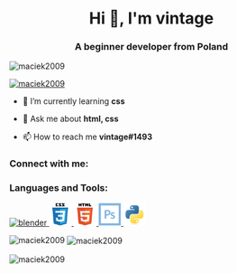 <h1 align="center">Hi 👋, I'm vintage</h1>
<h3 align="center">A beginner developer from Poland</h3>

<p align="left"> <img src="https://komarev.com/ghpvc/?username=maciek2009&label=Profile%20views&color=0e75b6&style=flat" alt="maciek2009" /> </p>

<p align="left"> <a href="https://github.com/ryo-ma/github-profile-trophy"><img src="https://github-profile-trophy.vercel.app/?username=maciek2009" alt="maciek2009" /></a> </p>

- 🌱 I’m currently learning **css**

- 💬 Ask me about **html, css**

- 📫 How to reach me **vintage#1493**

<h3 align="left">Connect with me:</h3>
<p align="left">
</p>

<h3 align="left">Languages and Tools:</h3>
<p align="left"> <a href="https://www.blender.org/" target="_blank" rel="noreferrer"> <img src="https://download.blender.org/branding/community/blender_community_badge_white.svg" alt="blender" width="40" height="40"/> </a> <a href="https://www.w3schools.com/css/" target="_blank" rel="noreferrer"> <img src="https://raw.githubusercontent.com/devicons/devicon/master/icons/css3/css3-original-wordmark.svg" alt="css3" width="40" height="40"/> </a> <a href="https://www.w3.org/html/" target="_blank" rel="noreferrer"> <img src="https://raw.githubusercontent.com/devicons/devicon/master/icons/html5/html5-original-wordmark.svg" alt="html5" width="40" height="40"/> </a> <a href="https://www.photoshop.com/en" target="_blank" rel="noreferrer"> <img src="https://raw.githubusercontent.com/devicons/devicon/master/icons/photoshop/photoshop-line.svg" alt="photoshop" width="40" height="40"/> </a> <a href="https://www.python.org" target="_blank" rel="noreferrer"> <img src="https://raw.githubusercontent.com/devicons/devicon/master/icons/python/python-original.svg" alt="python" width="40" height="40"/> </a> </p>

<p><img align="left" src="https://github-readme-stats.vercel.app/api/top-langs?username=maciek2009&show_icons=true&locale=en&layout=compact" alt="maciek2009" /></p>

<p>&nbsp;<img align="center" src="https://github-readme-stats.vercel.app/api?username=maciek2009&show_icons=true&locale=en" alt="maciek2009" /></p>

<p><img align="center" src="https://github-readme-streak-stats.herokuapp.com/?user=maciek2009&" alt="maciek2009" /></p>
